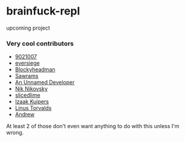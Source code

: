 # brainfuck-repl
upcoming project

### Very cool contributors

- [9021007](https://github.com/9021007)
- [eversiege](https://github.com/eversiege)
- [Blockyheadman](https://github.com/Blockyheadman)
- [Sawrams](https://github.com/sawrams)
- [An Unnamed Developer](https://github.com/An-Unnamed-Developer)
- [Nik Nikovsky](https://github.com/niknikovsky)
- [slicedlime](https://github.com/slicedlime)
- [Izaak Kuipers](https://github.com/izkuipers)
- [Linus Torvalds](https://github.com/torvalds) 
- [Andrew](https://github.com/andriemc)

At least 2 of those don't even want anything to do with this unless I'm wrong.
